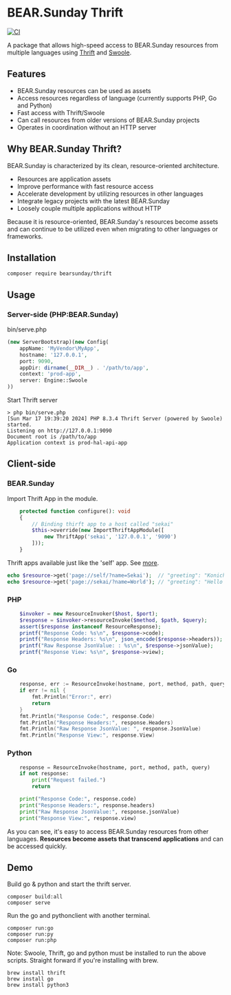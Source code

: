 # BEAR.Sunday Thrift

[![CI](https://github.com/bearsunday/BEAR.Thrift/actions/workflows/main.yml/badge.svg)](https://github.com/bearsunday/BEAR.Thrift/actions/workflows/main.yml)

A package that allows high-speed access to BEAR.Sunday resources from multiple languages using [Thrift](https://thrift.apache.org/) and [Swoole](https://www.php.net/manual/en/book.swoole.php).

## Features
 * BEAR.Sunday resources can be used as assets
 * Access resources regardless of language (currently supports PHP, Go and Python)
* Fast access with Thrift/Swoole
* Can call resources from older versions of BEAR.Sunday projects
* Operates in coordination without an HTTP server

## Why BEAR.Sunday Thrift?

BEAR.Sunday is characterized by its clean, resource-oriented architecture.

 * Resources are application assets
 * Improve performance with fast resource access
 * Accelerate development by utilizing resources in other languages
 * Integrate legacy projects with the latest BEAR.Sunday
 * Loosely couple multiple applications without HTTP

Because it is resource-oriented, BEAR.Sunday's resources become assets and can continue to be utilized even when migrating to other languages or frameworks.

## Installation

```
composer require bearsunday/thrift
```

## Usage

### Server-side (PHP:BEAR.Sunday)

bin/serve.php

```php
(new ServerBootstrap)(new Config(
    appName: 'MyVendor\MyApp',
    hostname: '127.0.0.1',
    port: 9090,
    appDir: dirname(__DIR__) . '/path/to/app',
    context: 'prod-app',
    server: Engine::Swoole
))
```

Start Thrift server

```shell
> php bin/serve.php
[Sun Mar 17 19:39:20 2024] PHP 8.3.4 Thrift Server (powered by Swoole) started.
Listening on http://127.0.0.1:9090
Document root is /path/to/app
Application context is prod-hal-api-app
```

## Client-side

### BEAR.Sunday

Import Thrift App in the module.
```php
    protected function configure(): void
    {
        // Binding thirft app to a host called "sekai"
        $this->override(new ImportThriftAppModule([
            new ThriftApp('sekai', '127.0.0.1', '9090')
        ]));
    }
```

Thrift apps available just like the 'self' app. See [more](/client/bear_client/main.php).
```php
echo $resource->get('page://self/?name=Sekai');  // "greeting": "Konichiwa Sekai" from local app
echo $resource->get('page://sekai/?name=World'); // "greeting": "Hello World" from remote(127.0.0.1:9090) app
```


### PHP

```php
    $invoker = new ResourceInvoker($host, $port);
    $response = $invoker->resourceInvoke($method, $path, $query);
    assert($response instanceof ResourceResponse);
    printf("Response Code: %s\n", $response->code);
    printf("Response Headers: %s\n", json_encode($response->headers));
    printf("Raw Response JsonValue: : %s\n", $response->jsonValue);
    printf("Response View: %s\n", $response->view);
```

### Go

```go
    response, err := ResourceInvoke(hostname, port, method, path, query)
    if err != nil {
        fmt.Println("Error:", err)
        return
    }
    fmt.Println("Response Code:", response.Code)
    fmt.Println("Response Headers:", response.Headers)
    fmt.Println("Raw Response JsonValue: ", response.JsonValue)
    fmt.Println("Response View:", response.View)
```

### Python

```python
    response = ResourceInvoke(hostname, port, method, path, query)
    if not response:
        print("Request failed.")
        return

    print("Response Code:", response.code)
    print("Response Headers:", response.headers)
    print("Raw Response JsonValue:", response.jsonValue)
    print("Response View:", response.view)
```

As you can see, it's easy to access BEAR.Sunday resources from other languages.
**Resources become assets that transcend applications** and can be accessed quickly.

## Demo

Build go & python and start the thrift server.

```
composer build:all
composer serve
```

Run the go and pythonclient with another terminal.

```
composer run:go
composer run:py
composer run:php
```

Note: Swoole, Thrift, go and python must be installed to run the above scripts. Straight forward if you're installing with brew.

```
brew install thrift
brew install go
brew install python3
```
